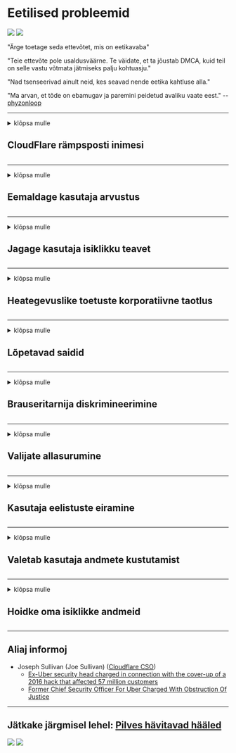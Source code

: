 # Eetilised probleemid

![](https://codeberg.org/crimeflare/stop_cloudflare/media/branch/master/image/itsreallythatbad.jpg)
![](https://codeberg.org/crimeflare/stop_cloudflare/media/branch/master/image/telegram/c81238387627b4bfd3dcd60f56d41626.jpg)

"Ärge toetage seda ettevõtet, mis on eetikavaba"

"Teie ettevõte pole usaldusväärne. Te väidate, et ta jõustab DMCA, kuid teil on selle vastu võtmata jätmiseks palju kohtuasju."

"Nad tsenseerivad ainult neid, kes seavad nende eetika kahtluse alla."

"Ma arvan, et tõde on ebamugav ja paremini peidetud avaliku vaate eest."  -- [phyzonloop](https://twitter.com/phyzonloop)


---


<details>
<summary>klõpsa mulle

## CloudFlare rämpsposti inimesi
</summary>


Cloudflare saadab rämpsposti mitte-Cloudflare'i kasutajatele.

- Saatke e-kirju ainult valitud tellijatele
- Kui kasutaja ütleb "stopp", lõpetage e-kirjade saatmine

See on nii lihtne. Kuid Pilvvalgus ei huvita.
Cloudflare ütles, et nende teenuse kasutamine võib peatada kõik rämpspostitajad või ründajad.
Kuidas saaksime Cloudflare'i peatada ilma Cloudflare aktiveerimata?


| 🖼 | 🖼 |
| --- | --- |
| ![](https://codeberg.org/crimeflare/stop_cloudflare/media/branch/master/image/cfspam01.jpg) | ![](https://codeberg.org/crimeflare/stop_cloudflare/media/branch/master/image/cfspam03.jpg) |
| ![](https://codeberg.org/crimeflare/stop_cloudflare/media/branch/master/image/cfspam02.jpg) | ![](https://codeberg.org/crimeflare/stop_cloudflare/media/branch/master/image/cfspambrittany.jpg)<br>![](https://codeberg.org/crimeflare/stop_cloudflare/media/branch/master/image/cfspamtwtr.jpg) |

</details>

---

<details>
<summary>klõpsa mulle

## Eemaldage kasutaja arvustus
</summary>


Cloudflare tsenseerib negatiivseid ülevaateid.
Kui postitate Twitterisse Cloudflare'i vastase teksti, on teil võimalus saada Cloudflare'i töötajalt vastus sõnumiga "Ei, see pole".
Kui postitate negatiivse arvustuse mis tahes arvustussaidile, proovivad nad seda tsenseerida.


| 🖼 | 🖼 |
| --- | --- |
| ![](https://codeberg.org/crimeflare/stop_cloudflare/media/branch/master/image/cfcenrev_01.jpg)<br>![](https://codeberg.org/crimeflare/stop_cloudflare/media/branch/master/image/cfcenrev_02.jpg) | ![](https://codeberg.org/crimeflare/stop_cloudflare/media/branch/master/image/cfcenrev_03.jpg) |

</details>

---

<details>
<summary>klõpsa mulle

## Jagage kasutaja isiklikku teavet
</summary>


Pilvvalgus on tohutu ahistamise probleem.
Cloudflare jagab isiklikku teavet nende kohta, kes kurdavad hostitud saitide üle.
Mõnikord paluvad nad teil sisestada oma tõeline isikutunnus.
Kui te ei soovi ahistada, rünnata, neelata ega tapeta, hoidke parem Cloudflaredi veebisaitidest.


| 🖼 | 🖼 |
| --- | --- |
| ![](https://codeberg.org/crimeflare/stop_cloudflare/media/branch/master/image/cfdox_what.jpg) | ![](https://codeberg.org/crimeflare/stop_cloudflare/media/branch/master/image/cfdox_swat.jpg) |
| ![](https://codeberg.org/crimeflare/stop_cloudflare/media/branch/master/image/cfdox_kill.jpg) | ![](https://codeberg.org/crimeflare/stop_cloudflare/media/branch/master/image/cfdox_threat.jpg) |
| ![](https://codeberg.org/crimeflare/stop_cloudflare/media/branch/master/image/cfdox_dox.jpg) | ![](https://codeberg.org/crimeflare/stop_cloudflare/media/branch/master/image/cfdox_ex1.jpg)<br>![](https://codeberg.org/crimeflare/stop_cloudflare/media/branch/master/image/cfdox_ex2.jpg) |

</details>

---

<details>
<summary>klõpsa mulle

## Heategevuslike toetuste korporatiivne taotlus
</summary>


CloudFlare küsib heategevuslikku toetust.
On üsna õõvastav, et Ameerika korporatsioon küsib heategevust lisaks heade põhjustega mittetulundusühingutele.
Kui teile meeldib inimeste blokeerimine või teiste inimeste aja raiskamine, võiksite tellida mõned pitsad Cloudflare'i töötajatele.


![](https://codeberg.org/crimeflare/stop_cloudflare/media/branch/master/image/cfdonate.jpg)

</details>

---

<details>
<summary>klõpsa mulle

## Lõpetavad saidid
</summary>


Mida teha, kui teie sait äkitselt väheneb?
On teateid, et Cloudflare kustutab kasutaja konfiguratsiooni või lõpetab teenuse ilma hoiatuseta, vaikides.
Soovitame teil leida parem pakkuja.

![](https://codeberg.org/crimeflare/stop_cloudflare/media/branch/master/image/cftmnt.jpg)

</details>

---

<details>
<summary>klõpsa mulle

## Brauseritarnija diskrimineerimine
</summary>


CloudFlare võimaldab Firefoxi kasutavatele isikutele eelistatud kohtlemist, pakkudes samal ajal Tor-mitte-brauseri mittekasutajatele vaenulikku kohtlemist.
Tori kasutajad, kes keelduvad õigustatult mittevaba javascripti täitmisest, saavad ka vaenulikku kohtlemist.
See juurdepääsu ebavõrdsus on võrgu neutraalsuse kuritarvitamine ja võimu kuritarvitamine.

![](https://codeberg.org/crimeflare/stop_cloudflare/media/branch/master/image/browdifftbcx.gif)

- Vasakul: Tor-brauser, paremal: Chrome. Sama IP-aadress.

![](https://codeberg.org/crimeflare/stop_cloudflare/media/branch/master/image/browserdiff.jpg)

- Vasakul: Tor-brauseri Javascript keelatud, küpsis lubatud
- Paremal: Chrome Javascript lubatud, küpsis keelatud

![](https://codeberg.org/crimeflare/stop_cloudflare/media/branch/master/image/cfsiryoublocked.jpg)

- QuteBrowser (alaealine brauser) ilma Torita (Clearnet IP)

| ***Brauser*** | ***Juurdepääsu ravi*** |
| --- | --- |
| Tor Browser (Javascript on lubatud) | juurdepääs lubatud |
| Firefox (Javascript on lubatud) | juurdepääs halvenenud |
| Chromium (Javascript on lubatud) | juurdepääs halvenenud |
| Chromium or Firefox (Javascript on keelatud) | Ligipääs keelatud |
| Chromium or Firefox (Präänik on keelatud) | Ligipääs keelatud |
| QuteBrowser | Ligipääs keelatud |
| lynx | Ligipääs keelatud |
| w3m | Ligipääs keelatud |
| wget | Ligipääs keelatud |


Miks mitte kasutada helinuppu lihtsa väljakutse lahendamiseks?

Jah, seal on helinupp, kuid see ei tööta alati Tor'i kohal.
Selle teate kuvatakse siis, kui sellel klõpsate:

```
Proovige hiljem uuesti
Võimalik, et teie arvuti või võrk saadab automatiseeritud päringuid.
Kasutajate kaitsmiseks ei saa me praegu teie taotlust töödelda.
Lisateabe saamiseks külastage meie abilehte
```

</details>

---

<details>
<summary>klõpsa mulle

## Valijate allasurumine
</summary>


USA osariikide valijad registreeruvad hääletamiseks oma elukohariigi riigisekretäri veebisaidi kaudu.
Vabariiklaste kontrolli all olevad riigisekretäride kontorid tegelevad valijate allasurumisega, puhverdades riigisekretäri veebisaiti Cloudflare kaudu.
Cloudflare'i Tor-kasutajate vaenulik kohtlemine, selle MITM-i positsioon tsentraliseeritud globaalse seirepunktina ja kahjulik roll üldiselt muudavad tulevased valijad registreerimisest loobuma.
Eriti liberaalid kipuvad omaks võtma privaatsust.
Valija registreerimisvormid koguvad tundlikku teavet valija poliitilise poole, isikliku aadressi, sotsiaalkindlustuse numbri ja sünnikuupäeva kohta.
Enamik riike teeb selle teabe alamhulga avalikult kättesaadavaks, kuid Cloudflare näeb kogu seda teavet, kui keegi registreerub hääletama.

Pange tähele, et paberkandjal registreerimine ei hoia Cloudflarest mööda, kuna riigisisese andmesisestuse töötajate sekretär kasutab andmete sisestamiseks tõenäoliselt Cloudflare'i veebisaiti.

| 🖼 | 🖼 |
| --- | --- |
| ![](https://codeberg.org/crimeflare/stop_cloudflare/media/branch/master/image/cfvotm_01.jpg) | ![](https://codeberg.org/crimeflare/stop_cloudflare/media/branch/master/image/cfvotm_02.jpg) |

- Change.org on kuulus veebisait häälte kogumiseks ja tegutsemiseks.
“kõikjal inimesed alustavad kampaaniaid, mobiliseerivad toetajaid ja teevad lahenduste otsimiseks koostööd otsustajatega.”
Kahjuks ei saa paljud inimesed muutustorg.org Cloudflare'i agressiivse filtri tõttu üldse vaadata.
Neil takistatakse petitsiooni allkirjastamist, välistades seega nad demokraatlikust protsessist.
Muude pilvkattega platvormide, näiteks OpenPetitioni kasutamine aitab probleemi lahendada.

| 🖼 | 🖼 |
| --- | --- |
| ![](https://codeberg.org/crimeflare/stop_cloudflare/media/branch/master/image/changeorgasn.jpg) | ![](https://codeberg.org/crimeflare/stop_cloudflare/media/branch/master/image/changeorgtor.jpg) |

- Cloudflare'i "Ateena projekt" pakub riigi ja kohalike valimiste veebisaitidele tasuta ettevõtte tasemel kaitset.
Nad ütlesid, et "nende valijatel on juurdepääs valimisteabele ja valijate registreerimisele", kuid see on vale, sest paljud inimesed lihtsalt ei saa seda saiti üldse sirvida.

</details>

---

<details>
<summary>klõpsa mulle

## Kasutaja eelistuste eiramine
</summary>


Kui loobute millestki, loodate, et te ei saa selle kohta meilisõnumeid.
Cloudflare ignoreerib kasutaja eelistusi ja jagab andmeid ilma kliendi nõusolekuta kolmandate osapoolte ettevõtetega.
Kui kasutate nende tasuta paketti, saadavad nad teile mõnikord meilisõnumeid, paludes osta igakuist tellimust.

![](https://codeberg.org/crimeflare/stop_cloudflare/media/branch/master/image/cfviopl_tp.jpg)

</details>

---

<details>
<summary>klõpsa mulle

## Valetab kasutaja andmete kustutamist
</summary>


Selle endise cloudflare'i kliendi ajaveebi kohaselt valetab Cloudflare kontode kustutamise üle.
Tänapäeval hoiavad paljud ettevõtted teie andmeid pärast konto sulgemist või eemaldamist.
Enamik häid ettevõtteid mainib seda oma privaatsuseeskirjades.
Pilvetuled? Ei

```
2019-08-05 CloudFlare saatis mulle kinnituse, et nad on mu konto eemaldanud.
2019-10-02 Sain CloudFlareilt meili "kuna olen klient"
```

Cloudflare ei teadnud sõna "eemalda".
Kui see tõesti eemaldatakse, siis miks see endine klient e-kirja sai?
Ta mainis ka, et Cloudflare'i privaatsuseeskirjades seda ei mainita.

```
Nende uues privaatsuspoliitikas ei mainita andmete säilitamist aasta jooksul.
```

![](https://codeberg.org/crimeflare/stop_cloudflare/media/branch/master/image/cfviopl_notdel.jpg)

Kuidas saab Cloudflare'i usaldada, kui nende privaatsuseeskirjad on LIE?

</details>

---

<details>
<summary>klõpsa mulle

## Hoidke oma isiklikke andmeid
</summary>


Cloudflare'i konto kustutamine on raskel tasemel.

```
Esitage tugipilet kategooria „Konto” abil,
ja taotleda konto kustutamist sõnumi kerest.
Enne kustutamise taotlemist ei tohi teie kontoga seotud olla domeene ega krediitkaarte.
```

Saate selle kinnitusmeili.

![](https://codeberg.org/crimeflare/stop_cloudflare/media/branch/master/image/cf_deleteandkeep.jpg)

"Oleme hakanud teie kustutamistaotlust töötlema", kuid "Jätkame teie isikliku teabe säilitamist".

Kas saate seda "usaldada"?

</details>

---

## Aliaj informoj

- Joseph Sullivan (Joe Sullivan) ([Cloudflare CSO](https://twitter.com/eastdakota/status/1296522269313785862))
  - [Ex-Uber security head charged in connection with the cover-up of a 2016 hack that affected 57 million customers](https://www.businessinsider.com/uber-data-hack-security-head-joe-sullivan-charged-cover-up-2020-8)
  - [Former Chief Security Officer For Uber Charged With Obstruction Of Justice](https://www.justice.gov/usao-ndca/pr/former-chief-security-officer-uber-charged-obstruction-justice)


---

## Jätkake järgmisel lehel:   [Pilves hävitavad hääled](../PEOPLE.md)

![](https://codeberg.org/crimeflare/stop_cloudflare/media/branch/master/image/freemoldybread.jpg)
![](https://codeberg.org/crimeflare/stop_cloudflare/media/branch/master/image/cfisnotanoption.jpg)
